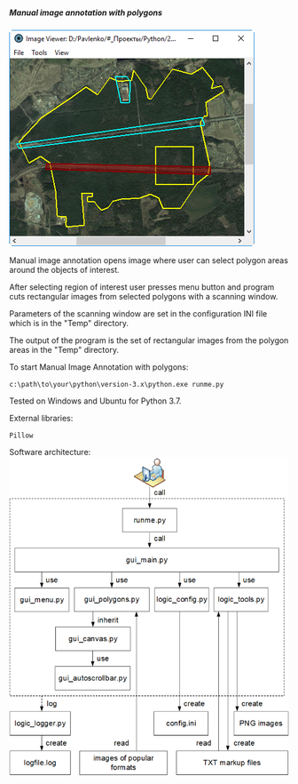 ##### Manual image annotation with polygons

![Manual image annotation with polygons](../data/2019.01.03-manual-image-annotation-with-polygons.png)

Manual image annotation opens image where user can select
polygon areas around the objects of interest.

After selecting region of interest user presses menu button
and program cuts rectangular images from selected polygons
with a scanning window.

Parameters of the scanning window are set in the
configuration INI file which is in the "Temp" directory.

The output of the program is the set of rectangular
images from the polygon areas in the "Temp"
directory.

To start Manual Image Annotation with polygons:
```shell
c:\path\to\your\python\version-3.x\python.exe runme.py
```

Tested on Windows and Ubuntu for Python 3.7.

External libraries:
```shell
Pillow
```

Software architecture:
![Software architecture](../data/2019.06.17-annotation-with-polygons-architecture.png)
